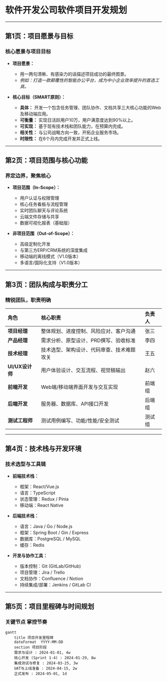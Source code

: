 # 软件开发公司软件项目开发规划

----

## 第1页：项目愿景与目标

### **核心愿景与项目目标**

- **项目愿景：**
  - 用一两句清晰、有感染力的话描述项目成功的最终图景。
  - *例如：打造一款颠覆性的智能办公平台，成为中小企业效率提升的首选工具。*

- **核心目标（SMART原则）：**
  - **具体：** 开发一个包含任务管理、团队协作、文档共享三大核心功能的Web及移动端应用。
  - **可衡量：** 实现日活跃用户10万，用户满意度达到90%以上。
  - **可实现：** 基于现有技术栈和团队能力，在预算内完成。
  - **相关性：** 与公司战略方向一致，开拓企业服务市场。
  - **时限性：** 在6个月内完成开发并正式上线。

----

## 第2页：项目范围与核心功能

### **界定边界，聚焦核心**

- **项目范围（In-Scope）：**
  - 用户认证与权限管理
  - 核心任务看板与流程管理
  - 实时团队聊天与评论系统
  - 云端文件存储与共享
  - 数据可视化报表（基础版）

- **非项目范围（Out-of-Scope）：**
  - 高级定制化开发
  - 与第三方ERP/CRM系统的深度集成
  - 移动端的离线模式（V1.0版本）
  - 多语言/国际化支持（V1.0版本）

----

## 第3页：团队构成与职责分工

### **精锐团队，职责明确**

| 角色 | 核心职责 | 负责人 |
| :--- | :--- | :--- |
| **项目经理** | 整体规划、进度控制、风险应对、客户沟通 | 张三 |
| **产品经理** | 需求分析、原型设计、PRD撰写、验收标准 | 李四 |
| **技术经理** | 技术选型、架构设计、代码审查、技术难题攻关 | 王五 |
| **UI/UX设计师** | 用户体验设计、交互流程、视觉稿输出 | 赵六 |
| **前端开发** | Web端/移动端界面开发与交互实现 | 前端组 |
| **后端开发** | 服务器、数据库、API接口开发 | 后端组 |
| **测试工程师** | 测试用例编写、功能/性能/安全测试 | 测试组 |

----

## 第4页：技术栈与开发环境

### **技术选型与工具链**

- **前端技术栈：**
  - 框架：React/Vue.js
  - 语言：TypeScript
  - 状态管理：Redux / Pinia
  - 移动端：React Native

- **后端技术栈：**
  - 语言：Java / Go / Node.js
  - 框架：Spring Boot / Gin / Express
  - 数据库：PostgreSQL / MySQL
  - 缓存：Redis

- **开发与协作工具：**
  - 版本控制：Git (GitLab/GitHub)
  - 项目管理：Jira / Trello
  - 文档协作：Confluence / Notion
  - 持续集成/部署：Jenkins / GitLab CI

----

## 第5页：项目里程碑与时间规划

### **关键节点 掌控节奏**

```mermaid
gantt
    title 项目开发里程碑
    dateFormat  YYYY-MM-DD
    section 项目阶段
    需求与设计 : 2024-01-01, 4w
    核心开发 (Sprint 1-4) : 2024-01-29, 8w
    集成测试与修复 : 2024-03-25, 3w
    UAT与上线准备 : 2024-04-15, 2w
    正式发布 : 2024-05-01, 1d